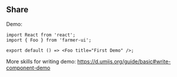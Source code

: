 <!--
 * @Date: 2021-12-31 11:12:19
 * @LastEditors: lzj
 * @LastEditTime: 2021-12-31 11:12:25
 * @FilePath: \farmer-ui\src\Share\index.md
-->

## Share

Demo:

```tsx
import React from 'react';
import { Foo } from 'farmer-ui';

export default () => <Foo title="First Demo" />;
```

More skills for writing demo: https://d.umijs.org/guide/basic#write-component-demo
